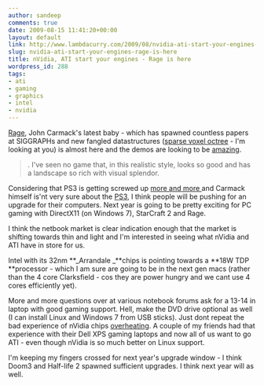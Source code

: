 ```yaml
---
author: sandeep
comments: true
date: 2009-08-15 11:41:20+00:00
layout: default
link: http://www.lambdacurry.com/2009/08/nvidia-ati-start-your-engines-rage-is-here/
slug: nvidia-ati-start-your-engines-rage-is-here
title: nVidia, ATI start your engines - Rage is here
wordpress_id: 288
tags:
- ati
- gaming
- graphics
- intel
- nvidia
---
```


[Rage](http://kotaku.com/5337404/rage-impressions-gun-rage-road-rage-and-a-monster-closet-joke?skyline=true&s=x), John Carmack's latest baby - which has spawned countless papers at SIGGRAPHs and new fangled datastructures ([sparse voxel octree](http://mainroach.blogspot.com/2009/01/sparse-voxel-octrees.html) - I'm looking at you) is almost here and the demos are looking to be [amazing](http://kotaku.com/5337404/rage-impressions-gun-rage-road-rage-and-a-monster-closet-joke?skyline=true&s=x).


<blockquote>. I've seen no game that, in this realistic style, looks so good and has a landscape so rich with visual splendor.</blockquote>


Considering that PS3 is getting screwed up [more and more ](http://www.lambdacurry.com/2009/06/17/why-is-sony-so-dumb-with-the-ps3/)and Carmack himself is'nt very sure about the [PS3](http://www.lambdacurry.com/2009/07/31/sony-and-ps3-dumbness-redux/), I think people will be pushing for an upgrade for their computers. Next year is going to be pretty exciting for PC gaming with DirectX11 (on Windows 7), StarCraft 2 and Rage.

I think the netbook market is clear indication enough that the market is shifting towards thin and light and I'm interested in seeing what nVidia and ATI have in store for us.

Intel with its 32nm **_Arrandale _**chips is pointing towards a **18W TDP **processor - which I am sure are going to be in the next gen macs (rather than the 4 core Clarksfield - cos they are power hungry and we cant use 4 cores efficiently yet).

More and more questions over at various notebook forums ask for a 13-14 in laptop with good gaming support. Hell, make the DVD drive optional as well (I can install Linux and Windows 7 from USB sticks). Just dont repeat the bad experience of nVidia chips [overheating](http://www.google.co.in/url?sa=t&source=web&ct=res&cd=3&url=http%3A%2F%2Fwww.theinquirer.net%2Finquirer%2Fnews%2F1049670%2Fnvidia-heat-causing-macbooks-to-fail&ei=R56GSo2lEYPusQP0782nBw&usg=AFQjCNHLnaH3ODKNMWo6fjm3iHReDcvuog&sig2=_FFGShrwYig5uChndapVdw). A couple of my friends had that experience with their Dell XPS gaming laptops and now all of us want to go ATI - even though nVidia is so much better on Linux support.

I'm keeping my fingers crossed for next year's upgrade window - I think Doom3 and Half-life 2 spawned sufficient upgrades. I think next year will as well.
